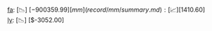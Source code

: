[fa](record/fa/summary.md): [📉] [$-900359.99]  
[mm](record/mm/summary.md): [📈] [$1410.60]  
[ly](record/ly/summary.md): [📉] [$-3052.00]  
